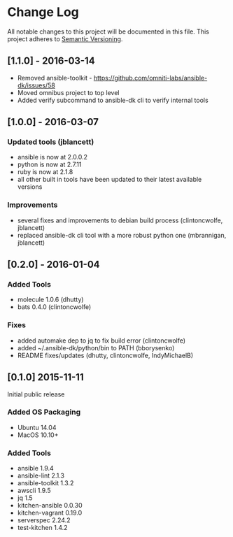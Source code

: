 # Change Log
All notable changes to this project will be documented in this file.
This project adheres to [Semantic Versioning](http://semver.org/).

## [1.1.0] - 2016-03-14

- Removed ansible-toolkit - https://github.com/omniti-labs/ansible-dk/issues/58
- Moved omnibus project to top level
- Added verify subcommand to ansible-dk cli to verify internal tools

## [1.0.0] - 2016-03-07

### Updated tools (jblancett)
- ansible is now at 2.0.0.2
- python is now at 2.7.11
- ruby is now at 2.1.8
- all other built in tools have been updated to their latest available versions

### Improvements
- several fixes and improvements to debian build process (clintoncwolfe, jblancett)
- replaced ansible-dk cli tool with a more robust python one (mbrannigan, jblancett)

## [0.2.0] - 2016-01-04

### Added Tools
- molecule 1.0.6 (dhutty)
- bats 0.4.0 (clintoncwolfe)

### Fixes
- added automake dep to jq to fix build error (clintoncwolfe)
- added ~/.ansible-dk/python/bin to PATH (bborysenko)
- README fixes/updates (dhutty, clintoncwolfe, IndyMichaelB)

## [0.1.0] 2015-11-11

Initial public release

### Added OS Packaging
- Ubuntu 14.04
- MacOS 10.10+

### Added Tools

- ansible 1.9.4
- ansible-lint 2.1.3
- ansible-toolkit 1.3.2
- awscli 1.9.5
- jq 1.5
- kitchen-ansible 0.0.30
- kitchen-vagrant 0.19.0
- serverspec  2.24.2
- test-kitchen 1.4.2
